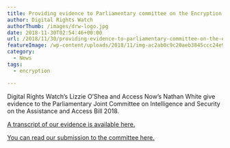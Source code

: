 ```yaml
---
title: Providing evidence to Parliamentary committee on the Encryption Bill
author: Digital Rights Watch
authorThumb: /images/drw-logo.jpg
date: 2018-11-30T02:54:46+00:00
url: /2018/11/30/providing-evidence-to-parliamentary-committee-on-the-encryption-bill/
featureImage: /wp-content/uploads/2018/11/img-ac2ab0c9c20aeb3845ccc24e905fcb08.jpg
category:
  - News
tags:
  - encryption

---
```

Digital Rights Watch&#8217;s Lizzie O&#8217;Shea and Access Now&#8217;s Nathan White give evidence to the Parliamentary Joint Committee on Intelligence and Security on the Assistance and Access Bill 2018.<figure class="wp-block-embed-youtube wp-block-embed is-type-video is-provider-youtube wp-embed-aspect-16-9 wp-has-aspect-ratio">

<div class="wp-block-embed__wrapper">
</div></figure>

[A transcript of our evidence is available here.][1]


[You can read our submission to the committee here.][2]

 [1]: https://parlinfo.aph.gov.au/parlInfo/search/display/display.w3p;db=COMMITTEES;id=committees%2Fcommjnt%2Fb9247c77-dfa4-44bb-8aa3-ce6bc01d20ca%2F0002;query=Id%3A%22committees%2Fcommjnt%2Fb9247c77-dfa4-44bb-8aa3-ce6bc01d20ca%2F0000%22
 [2]: https://digitalrightswatch.org.au/2018/10/12/submission-to-pjcis-on-the-assistance-and-access-bill-2018/
